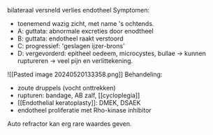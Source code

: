 bilateraal versneld verlies endotheel
Symptomen:
- toenemend wazig zicht, met name 's ochtends.
- A: guttata: abnormale excreties door enodtheel
- B: guttata: endotheel raakt verstoord
- C: progressief: 'geslagen ijzer-brons'
- D: vergevorderd: epitheel oedeem, microcystes, bullae -> kunnen ruptureren -> veel pijn en verlittekening.

![[Pasted image 20240520133358.png]]
Behandeling:
- zoute druppels (vocht onttrekken)
- rupturen: bandage, AB zalf, [[cycloplegia]] 
- [[Endothelial keratoplasty]]: DMEK, DSAEK
- endotheel proliferatie met Rho-kinase inhibitor

Auto refractor kan erg rare waardes geven. 
